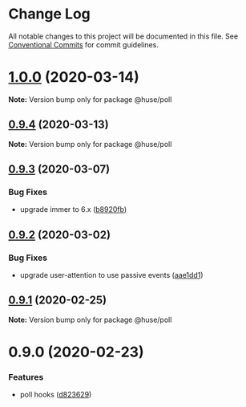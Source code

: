 # Change Log

All notable changes to this project will be documented in this file.
See [Conventional Commits](https://conventionalcommits.org) for commit guidelines.

# [1.0.0](https://github.com/ecomfe/react-hooks/compare/@huse/poll@0.9.3...@huse/poll@1.0.0) (2020-03-14)

**Note:** Version bump only for package @huse/poll





## [0.9.4](https://github.com/ecomfe/react-hooks/compare/@huse/poll@0.9.3...@huse/poll@0.9.4) (2020-03-13)

**Note:** Version bump only for package @huse/poll





## [0.9.3](https://github.com/ecomfe/react-hooks/compare/@huse/poll@0.9.2...@huse/poll@0.9.3) (2020-03-07)


### Bug Fixes

* upgrade immer to 6.x ([b8920fb](https://github.com/ecomfe/react-hooks/commit/b8920fb67a14bd111b543efdcd58b67b8277ba46))





## [0.9.2](https://github.com/ecomfe/react-hooks/compare/@huse/poll@0.9.1...@huse/poll@0.9.2) (2020-03-02)


### Bug Fixes

* upgrade user-attention to use passive events ([aae1dd1](https://github.com/ecomfe/react-hooks/commit/aae1dd19d0d6b0d03472eccf214def8102828eca))





## [0.9.1](https://github.com/ecomfe/react-hooks/compare/@huse/poll@0.9.0...@huse/poll@0.9.1) (2020-02-25)

**Note:** Version bump only for package @huse/poll





# 0.9.0 (2020-02-23)


### Features

* poll hooks ([d823629](https://github.com/ecomfe/react-hooks/commit/d82362963234b6c5243ca79fdf2c4e006318e04c))
